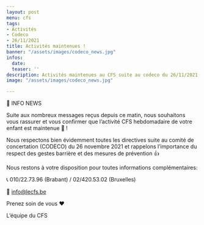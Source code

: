 ```yaml
---
layout: post
menu: cfs
tags:
- Activités
- Codeco
- 26/11/2021
title: Activités maintenues !
banner: "/assets/images/codeco_news.jpg"
infos:
  date: 
  teaser: ''
description: Activités maintenues au CFS suite au codeco du 26/11/2021
image: "/assets/images/codeco_news.jpg"

---
```

📣 INFO NEWS

Suite aux nombreux messages reçus depuis ce matin, nous souhaitons vous rassurer et vous confirmer que l’activité CFS hebdomadaire de votre enfant est maintenue 🙂 !

Nous respectons bien évidemment toutes les directives suite au comité de concertation (CODECO) du 26 novembre 2021 et rappelons l’importance du respect des gestes barrière et des mesures de prévention 👍

Nous restons à votre disposition pour toutes informations complémentaires:

📞 010/22.73.96 (Brabant) / 02/420.53.02 (Bruxelles)

📧 info@lecfs.be

Prenez soin de vous ❤

L’équipe du CFS